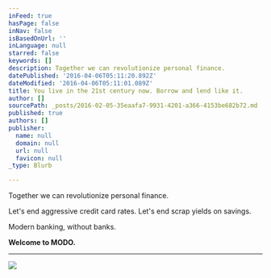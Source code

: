 ```yaml
---
inFeed: true
hasPage: false
inNav: false
isBasedOnUrl: ''
inLanguage: null
starred: false
keywords: []
description: Together we can revolutionize personal finance.
datePublished: '2016-04-06T05:11:20.892Z'
dateModified: '2016-04-06T05:11:01.089Z'
title: You live in the 21st century now. Borrow and lend like it.
author: []
sourcePath: _posts/2016-02-05-35eaafa7-9931-4201-a366-4153be682b72.md
published: true
authors: []
publisher:
  name: null
  domain: null
  url: null
  favicon: null
_type: Blurb

---
```

Together we can revolutionize personal finance.

Let's end aggressive credit card rates. Let's end scrap yields on savings.

Modern banking, without banks.

**Welcome to MODO.**

****
![](https://the-grid-user-content.s3-us-west-2.amazonaws.com/4e5ec602-03b6-4a7e-b70e-aee355274dcd.jpg)